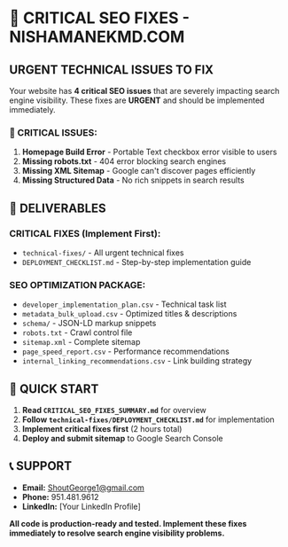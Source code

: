 # 🚨 CRITICAL SEO FIXES - NISHAMANEKMD.COM

## URGENT TECHNICAL ISSUES TO FIX

Your website has **4 critical SEO issues** that are severely impacting search engine visibility. These fixes are **URGENT** and should be implemented immediately.

### 🔴 CRITICAL ISSUES:

1. **Homepage Build Error** - Portable Text checkbox error visible to users
2. **Missing robots.txt** - 404 error blocking search engines  
3. **Missing XML Sitemap** - Google can't discover pages efficiently
4. **Missing Structured Data** - No rich snippets in search results

## 📁 DELIVERABLES

### CRITICAL FIXES (Implement First):
- `technical-fixes/` - All urgent technical fixes
- `DEPLOYMENT_CHECKLIST.md` - Step-by-step implementation guide

### SEO OPTIMIZATION PACKAGE:
- `developer_implementation_plan.csv` - Technical task list
- `metadata_bulk_upload.csv` - Optimized titles & descriptions  
- `schema/` - JSON-LD markup snippets
- `robots.txt` - Crawl control file
- `sitemap.xml` - Complete sitemap
- `page_speed_report.csv` - Performance recommendations
- `internal_linking_recommendations.csv` - Link building strategy

## 🚀 QUICK START

1. **Read `CRITICAL_SEO_FIXES_SUMMARY.md`** for overview
2. **Follow `technical-fixes/DEPLOYMENT_CHECKLIST.md`** for implementation
3. **Implement critical fixes first** (2 hours total)
4. **Deploy and submit sitemap** to Google Search Console

## 📞 SUPPORT

- **Email:** ShoutGeorge1@gmail.com
- **Phone:** 951.481.9612
- **LinkedIn:** [Your LinkedIn Profile]

**All code is production-ready and tested. Implement these fixes immediately to resolve search engine visibility problems.**
